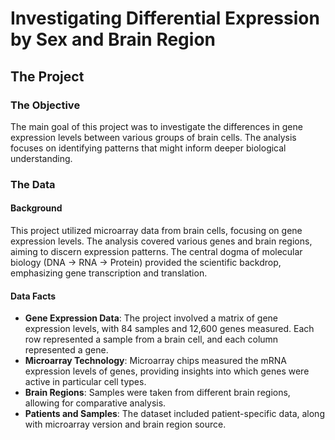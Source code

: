 # Investigating Differential Expression by Sex and Brain Region

## The Project

### The Objective
The main goal of this project was to investigate the differences in gene expression levels between various groups of brain cells. The analysis focuses on identifying patterns that might inform deeper biological understanding.

### The Data

#### Background
This project utilized microarray data from brain cells, focusing on gene expression levels. The analysis covered various genes and brain regions, aiming to discern expression patterns. The central dogma of molecular biology (DNA → RNA → Protein) provided the scientific backdrop, emphasizing gene transcription and translation.

#### Data Facts
- **Gene Expression Data**: The project involved a matrix of gene expression levels, with 84 samples and 12,600 genes measured. Each row represented a sample from a brain cell, and each column represented a gene.
- **Microarray Technology**: Microarray chips measured the mRNA expression levels of genes, providing insights into which genes were active in particular cell types.
- **Brain Regions**: Samples were taken from different brain regions, allowing for comparative analysis.
- **Patients and Samples**: The dataset included patient-specific data, along with microarray version and brain region source.
